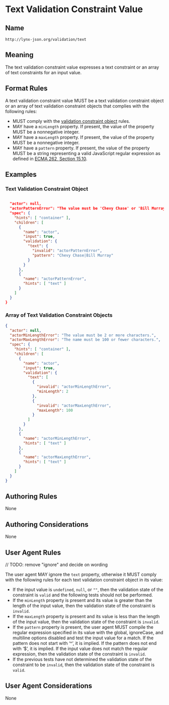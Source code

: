 # Text Validation Constraint Value

## Name

`http://lynx-json.org/validation/text`

## Meaning

The text validation constraint value expresses a text constraint or an array of text constraints for an input value.

## Format Rules

A text validation constraint value MUST be a text validation constraint object or an array of text validation constraint objects that complies with the following rules:

- MUST comply with the [validation constraint object](./index.md#validation-constraint-object) rules.
- MAY have a `minLength` property. If present, the value of the property MUST be a nonnegative integer.
- MAY have a `maxLength` property. If present, the value of the property MUST be a nonnegative integer.
- MAY have a `pattern` property. If present, the value of the property MUST be a string representing a valid JavaScript regular expression as defined in [ECMA 262, Section 15.10](#ecma-262).

## Examples

### Text Validation Constraint Object

```json

  "actor": null,
  "actorPatternError": "The value must be 'Chevy Chase' or 'Bill Murray'.",
  "spec": {
    "hints": [ "container" ],
    "children": [
      {
        "name": "actor",
        "input": true,
        "validation": {
          "text": {
            "invalid": "actorPatternError",
            "pattern": "Chevy Chase|Bill Murray"
          }
        }
      },
      {
        "name": "actorPatternError",
        "hints": [ "text" ]
      }
    ]
  }
}
```

### Array of Text Validation Constraint Objects

```json
{
  "actor": null,
  "actorMinLengthError": "The value must be 2 or more characters.",
  "actorMaxLengthError": "The name must be 100 or fewer characters.",
  "spec": {
    "hints": [ "container" ],
    "children": [
      {
        "name": "actor",
        "input": true,
        "validation": {
          "text": [
            {
              "invalid": "actorMinLengthError",
              "minLength": 2
            },
            {
              "invalid": "actorMaxLengthError",
              "maxLength": 100
            }
          ]
        }
      },
      {
        "name": "actorMinLengthError",
        "hints": [ "text" ]
      },
      {
        "name": "actorMaxLengthError",
        "hints": [ "text" ]
      }
    ]
  }
}
```

## Authoring Rules

None

## Authoring Considerations

None

## User Agent Rules

// TODO: remove "ignore" and decide on wording

The user agent MAY ignore the `text` property, otherwise it MUST comply with the following rules for each text validation constraint object in its value:

- If the input value is `undefined`, `null`, or `""`, then the validation state of the constraint is `valid` and the following tests should not be performed.
- If the `minLength` property is present and its value is greater than the length of the input value, then the validation state of the constraint is `invalid`.
- If the `maxLength` property is present and its value is less than the length of the input value, then the validation state of the constraint is `invalid`.
- If the `pattern` property is present, the user agent MUST compile the regular expression specified in its value with the global, ignoreCase, and multiline options disabled and test the input value for a match. If the pattern does not start with ‘^’, it is implied. If the pattern does not end with ‘$’, it is implied. If the input value does not match the regular expression, then the validation state of the constraint is `invalid`.
- If the previous tests have not determined the validation state of the constraint to be `invalid`, then the validation state of the constraint is `valid`.

## User Agent Considerations

None
